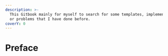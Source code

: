 ```yaml
---
description: >-
  This Gitbook mainly for myself to search for some templates, implementations,
  or problems that I have done before.
coverY: 0
---
```


# Preface

